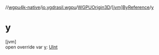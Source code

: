 //[wgpu4k-native](../../../../index.md)/[io.ygdrasil.wgpu](../../index.md)/[WGPUOrigin3D](../index.md)/[[jvm]ByReference](index.md)/[y](y.md)

# y

[jvm]\
open override var [y](y.md): [UInt](https://kotlinlang.org/api/core/kotlin-stdlib/kotlin/-u-int/index.html)